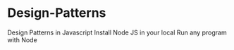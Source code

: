 # Design-Patterns
Design Patterns in Javascript
Install Node JS in your local
Run any program with Node
